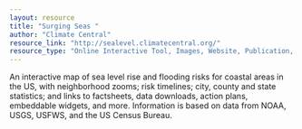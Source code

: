```yaml
---
layout: resource
title: "Surging Seas "
author: "Climate Central"
resource_link: "http://sealevel.climatecentral.org/"
resource_type: "Online Interactive Tool, Images, Website, Publication, Data"
---
```


An interactive map of sea level rise and flooding risks for coastal areas in the US, with neighborhood zooms; risk timelines; city, county and state statistics; and links to factsheets, data downloads, action plans, embeddable widgets, and more.  Information is based on data from NOAA, USGS, USFWS, and the US Census Bureau.
